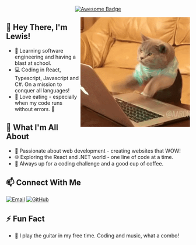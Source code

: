 <p align="center">
    <a href="https://github.com/zogmwa">
        <img src="https://cdn.rawgit.com/sindresorhus/awesome/d7305f38d29fed78fa85652e3a63e154dd8e8829/media/badge.svg" alt="Awesome Badge"/>
    </a>
</p>

<img align="right" alt="GIF" src="2GU.gif" />

## 👋 Hey There, I'm Lewis!

- 🚀 Learning software engineering and having a blast at school.
- 💻 Coding in React, Typescript, Javascript and C#. On a mission to conquer all languages!
- 🍔 Love eating - especially when my code runs without errors. 🍔

## 👀 What I'm All About

- 🔧 Passionate about web development - creating websites that WOW!
- 🌐 Exploring the React and .NET world - one line of code at a time.
- 🚀 Always up for a coding challenge and a good cup of coffee.

## 📫 Connect With Me

[![Email](https://img.shields.io/badge/Email-lewisnganga1%40outlook.com-9cf)](mailto:lewisnganga1@outlook.com)
[![GitHub](https://img.shields.io/badge/GitHub-Flammy--Tech-181717?logo=github)](https://github.com/Flammy-Tech/)

## ⚡ Fun Fact

- 🎸 I play the guitar in my free time. Coding and music, what a combo!

<!--
**lewis-2000/lewis-2000** is a ✨ _special_ ✨ repository because its `README.md` (this file) appears on your GitHub profile.
Here are some ideas to get you started:

- 🔭 I’m currently working on ...
- 🌱 I’m currently learning ...
- 👯 I’m looking to collaborate on ...
- 🤔 I’m looking for help with ...
- 💬 Ask me about ...
- 📫 How to reach me: ...
- 😄 Pronouns: ...
- ⚡ Fun fact: ...
-->
